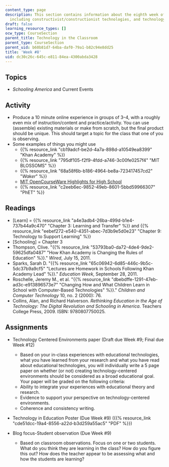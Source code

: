 ```yaml
---
content_type: page
description: This section contains information about the eighth week of the course,
  including constructivist/constructionist technologies, and technology and learning.
draft: false
learning_resource_types: []
ocw_type: CourseSection
parent_title: Technology in the Classroom
parent_type: CourseSection
parent_uid: b60b81d7-64ba-daf0-79a1-b82c94e8dd25
title: 'Week #8'
uid: dc30c26c-645c-e811-84ea-4300abda3428
---
```

## Topics

- *Schooling America* and Current Events

## Activity

- Produce a 10 minute online experience in groups of 3–4, with a roughly even mix of instruction/content and practice/activity. You can use (assemble) existing materials or make from scratch, but the final product should be unique. This should target a topic for the class that one of you is observing.
- Some examples of things you might use
    - {{% resource_link "cb19adcf-be2d-4a7a-898d-a10549ea8399" "Khan Academy" %}}
    - {{% resource_link "795df105-f2f9-4fdd-a746-3c00fe0257f4" "MIT BLOSSOMS" %}}
    - {{% resource_link "68a58f6b-b186-4964-be8a-723417457cd2" "*Waker*" %}}
    - [MIT OpenCourseWare Highlights for High School](/high-school/)
    - {{% resource_link "c2eeb6ec-9852-49eb-8601-5bbd59966307" "PhET" %}}

## Readings

- \[Learn\] = {{% resource_link "a4e3adb4-26ba-499d-b1e4-737b44a9c470" "Chapter 3: Learning and Transfer" %}} and {{% resource_link "eebef272-e540-4351-abec-7d3b9e5d0e23" "Chapter 9: Technology to Support Learning" %}}
- \[Schooling\] = Chapter 3
- Thompson, Clive. "{{% resource_link "53793ba0-da72-4de4-9de2-59625dfa0487" "How Khan Academy is Changing the Rules of Education" %}}." *Wired*, July 15, 2011.
- Sparks, Sarah D. "{{% resource_link "65c06942-6d85-446c-9b5c-5dc37b9a9cf5" "Lectures are Homework in Schools Following Khan Academy Lead" %}}." *Education Week*, September 28, 2011.
- Roschelle, Jeremy M., et al. "{{% resource_link "dbebdffe-1291-47eb-ad3c-e913896573e7" "Changing How and What Children Learn in School with Computer-Based Technologies" %}}." *Children and Computer Technology* 10, no. 2 (2000): 76.
- Collins, Alan, and Richard Halverson. *Rethinking Education in the Age of Technology: The Digital Revolution and Schooling in America*. Teachers College Press, 2009. ISBN: 9780807750025.

## Assignments

- Technology Centered Environments paper (Draft due Week #9; Final due Week #12)   
      
    - Based on your in-class experiences with educational technologies, what you have learned from your research and what you have read about educational technologies, you will individually write a 5 page paper on whether (or not) creating technology-centered environments should be considered as a broad educational goal. Your paper will be graded on the following criteria:
    - Ability to integrate your experiences with educational theory and research.
    - Evidence to support your perspective on technology-centered environments.
    - Coherence and consistency writing.
- Technology in Education Poster (Due Week #9) ({{% resource_link "cde51dcc-19a4-8556-a22d-b3d259a55ac5" "PDF" %}})
- Blog focus-Student observation (Due Week #9)   
      
    - Based on classroom observations. Focus on one or two students. What do you think they are learning in the class? How do you figure this out? How does the teacher appear to be assessing what and how the students are learning?